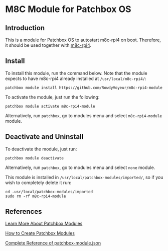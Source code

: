 # M8C Module for Patchbox OS

## Introduction
This is a module for Patchbox OS to autostart m8c-rpi4 on boot. Therefore, it should be used together with [m8c-rpi4](https://github.com/RowdyVoyeur/m8c-rpi4).

## Install

To install this module, run the command below. Note that the module expects to have m8c-rpi4 already installed at ```/usr/local/m8c-rpi4/```:
```
patchbox module install https://github.com/RowdyVoyeur/m8c-rpi4-module
```

To activate the module, just run the following:
```
patchbox module activate m8c-rpi4-module
```

Alternatively, run ```patchbox```, go to modules menu and select ```m8c-rpi4-module``` module.

## Deactivate and Uninstall

To deactivate the module, just run:
```
patchbox module deactivate
```

Alternatively, run ```patchbox```, go to modules menu and select ```none``` module.

This module is installed in ```/usr/local/patchbox-modules/imported/```, so if you wish to completely delete it run:
```
cd .usr/local/patchbox-modules/imported
sudo rm -rf m8c-rpi4-module
```

## References

[Learn More About Patchbox Modules](https://blokas.io/patchbox-os/docs/modules/)

[How to Create Patchbox Modules](https://blokas.io/patchbox-os/docs/creating-a-module/)

[Complete Reference of patchbox-module.json](https://blokas.io/patchbox-os/docs/patchbox-module-json/)

